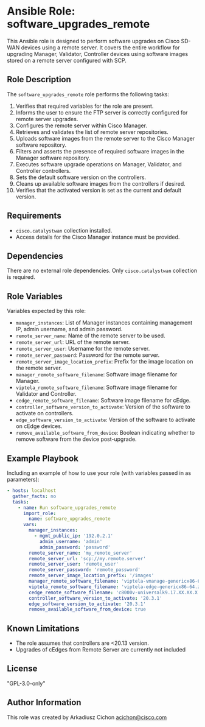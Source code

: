 # Ansible Role: software_upgrades_remote

This Ansible role is designed to perform software upgrades on Cisco SD-WAN devices using a remote server. It covers the entire workflow for upgrading Manager, Validator, Controller devices using software images stored on a remote server configured with SCP.

## Role Description

The `software_upgrades_remote` role performs the following tasks:

1. Verifies that required variables for the role are present.
2. Informs the user to ensure the FTP server is correctly configured for remote server upgrades.
3. Configures the remote server within Cisco Manager.
4. Retrieves and validates the list of remote server repositories.
5. Uploads software images from the remote server to the Cisco Manager software repository.
6. Filters and asserts the presence of required software images in the Manager software repository.
7. Executes software upgrade operations on Manager, Validator, and Controller controllers.
8. Sets the default software version on the controllers.
9. Cleans up available software images from the controllers if desired.
10. Verifies that the activated version is set as the current and default version.

## Requirements

- `cisco.catalystwan` collection installed.
- Access details for the Cisco Manager instance must be provided.

## Dependencies

There are no external role dependencies. Only `cisco.catalystwan` collection is required.

## Role Variables

Variables expected by this role:

- `manager_instances`: List of Manager instances containing management IP, admin username, and admin password.
- `remote_server_name`: Name of the remote server to be used.
- `remote_server_url`: URL of the remote server.
- `remote_server_user`: Username for the remote server.
- `remote_server_password`: Password for the remote server.
- `remote_server_image_location_prefix`: Prefix for the image location on the remote server.
- `manager_remote_software_filename`: Software image filename for Manager.
- `viptela_remote_software_filename`: Software image filename for Validator and Controller.
- `cedge_remote_software_filename`: Software image filename for cEdge.
- `controller_software_version_to_activate`: Version of the software to activate on controllers.
- `edge_software_version_to_activate`: Version of the software to activate on cEdge devices.
- `remove_available_software_from_device`: Boolean indicating whether to remove software from the device post-upgrade.

## Example Playbook

Including an example of how to use your role (with variables passed in as parameters):

```yaml
- hosts: localhost
  gather_facts: no
  tasks:
    - name: Run software_upgrades_remote
      import_role:
        name: software_upgrades_remote
      vars:
        manager_instances:
          - mgmt_public_ip: '192.0.2.1'
            admin_username: 'admin'
            admin_password: 'password'
        remote_server_name: 'my_remote_server'
        remote_server_url: 'scp://my.remote.server'
        remote_server_user: 'remote_user'
        remote_server_password: 'remote_password'
        remote_server_image_location_prefix: '/images'
        manager_remote_software_filename: 'viptela-vmanage-genericx86-64.zip'
        viptela_remote_software_filename: 'viptela-edge-genericx86-64.zip'
        cedge_remote_software_filename: 'c8000v-universalk9.17.XX.XX.X.XXX_V17_XX_X.SSA.bin'
        controller_software_version_to_activate: '20.3.1'
        edge_software_version_to_activate: '20.3.1'
        remove_available_software_from_device: true
```

## Known Limitations

- The role assumes that controllers are <20.13 version.
- Upgrades of cEdges from Remote Server are currently not included

## License

"GPL-3.0-only"

## Author Information

This role was created by Arkadiusz Cichon <acichon@cisco.com>

